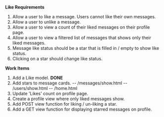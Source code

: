 **Like Requirements**

1. Allow a user to like a message. Users cannot like their own messages.
2. Allow a user to unlike a message.
3. Allow a user to view a count of their liked messages on their profile page.
4. Allow a user to view a filtered list of messages that shows only their liked messages.
5. Message like status should be a star that is filled in / empty to show like status.
6. Clicking on a star should change like status.

**Work Items**

1. Add a Like model. **DONE**
2. Add stars to message cards.
-- /messages/show.html
-- /users/show.html
-- /home.html
3. Update 'Likes' count on profile page.
4. Create a profile view where only liked messages show.
5. Add POST view function for liking / un-liking a star.
6. Add a GET view function for displaying starred messages on profile.
